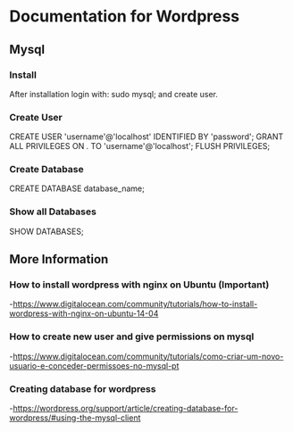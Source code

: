 # Documentation for Wordpress

## Mysql
### Install
 After installation login with: sudo mysql; and create user.
### Create User
 CREATE USER 'username'@'localhost' IDENTIFIED BY 'password';
 GRANT ALL PRIVILEGES ON *.* TO 'username'@'localhost';
 FLUSH PRIVILEGES;

### Create Database
 CREATE DATABASE database_name;
### Show all Databases
 SHOW DATABASES;


## More Information
### How to install wordpress with nginx on Ubuntu (Important)
-https://www.digitalocean.com/community/tutorials/how-to-install-wordpress-with-nginx-on-ubuntu-14-04
### How to create new user and give permissions on mysql
-https://www.digitalocean.com/community/tutorials/como-criar-um-novo-usuario-e-conceder-permissoes-no-mysql-pt
### Creating database for wordpress
-https://wordpress.org/support/article/creating-database-for-wordpress/#using-the-mysql-client

 




